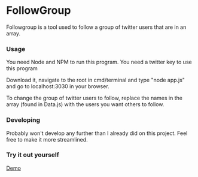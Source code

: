 # FollowGroup
Followgroup is a tool used to follow a group of twitter users that are in an array.


### Usage
You need Node and NPM to run this program.
You need a twitter key to use this program

Download it, navigate to the root in cmd/terminal and type "node app.js" and go to localhost:3030 in your browser.

To change the group of twitter users to follow, replace the names in the array (found in Data.js) with the users you want others to follow.

### Developing
Probably won't develop any further than I already did on this project. Feel free to make it more streamlined.

### Try it out yourself
<a href='http://followback-m4e.rhcloud.com/'>Demo</a>
